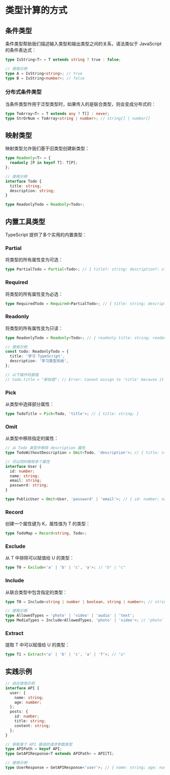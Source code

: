 # 类型计算的方式

## 条件类型

条件类型帮助我们描述输入类型和输出类型之间的关系，语法类似于 JavaScript 的条件表达式：

```typescript
type IsString<T> = T extends string ? true : false;

// 使用示例
type A = IsString<string>; // true
type B = IsString<number>; // false
```

### 分布式条件类型

当条件类型作用于泛型类型时，如果传入的是联合类型，则会变成分布式的：

```typescript
type ToArray<T> = T extends any ? T[] : never;
type StrOrNum = ToArray<string | number>; // string[] | number[]
```

## 映射类型

映射类型允许我们基于旧类型创建新类型：

```typescript
type Readonly<T> = {
  readonly [P in keyof T]: T[P];
};

// 使用示例
interface Todo {
  title: string;
  description: string;
}

type ReadonlyTodo = Readonly<Todo>;
```

## 内置工具类型

TypeScript 提供了多个实用的内置类型：

### Partial

将类型的所有属性变为可选：

```typescript
type PartialTodo = Partial<Todo>; // { title?: string; description?: string; }
```

### Required

将类型的所有属性变为必选：

```typescript
type RequiredTodo = Required<PartialTodo>; // { title: string; description: string; }
```

### Readonly

将类型的所有属性变为只读：

```typescript
type ReadonlyTodo = Readonly<Todo>; // { readonly title: string; readonly description: string; }

// 使用示例
const todo: ReadonlyTodo = {
  title: '学习 TypeScript',
  description: '学习类型系统',
};

// 以下操作将报错
// todo.title = "新标题"; // Error: Cannot assign to 'title' because it is a read-only property
```

### Pick

从类型中选择部分属性：

```typescript
type TodoTitle = Pick<Todo, 'title'>; // { title: string; }
```

### Omit

从类型中移除指定的属性：

```typescript
// 从 Todo 类型中移除 description 属性
type TodoWithoutDescription = Omit<Todo, 'description'>; // { title: string; }

// 可以同时移除多个属性
interface User {
  id: number;
  name: string;
  email: string;
  password: string;
}

type PublicUser = Omit<User, 'password' | 'email'>; // { id: number; name: string; }
```

### Record

创建一个属性键为 K，属性值为 T 的类型：

```typescript
type TodoMap = Record<string, Todo>;
```

### Exclude

从 T 中排除可以赋值给 U 的类型：

```typescript
type T0 = Exclude<'a' | 'b' | 'c', 'a'>; // "b" | "c"
```

### Include

从联合类型中包含指定的类型：

```typescript
type T0 = Include<string | number | boolean, string | number>; // string | number

// 使用示例
type AllowedTypes = 'photo' | 'video' | 'audio' | 'text';
type MediaTypes = Include<AllowedTypes, 'photo' | 'video'>; // 'photo' | 'video'
```

### Extract

提取 T 中可以赋值给 U 的类型：

```typescript
type T1 = Extract<'a' | 'b' | 'c', 'a' | 'f'>; // "a"
```

## 实践示例

```typescript
// 组合使用示例
interface API {
  user: {
    name: string;
    age: number;
  };
  posts: {
    id: number;
    title: string;
    content: string;
  };
}

// 获取某个 API 路径的请求参数类型
type APIPath = keyof API;
type GetAPIResponse<T extends APIPath> = API[T];

// 使用示例
type UserResponse = GetAPIResponse<'user'>; // { name: string; age: number; }
```
